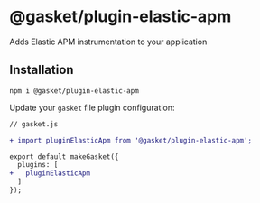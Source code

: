 # @gasket/plugin-elastic-apm

Adds Elastic APM instrumentation to your application

## Installation

```
npm i @gasket/plugin-elastic-apm
```

Update your `gasket` file plugin configuration:

```diff
// gasket.js

+ import pluginElasticApm from '@gasket/plugin-elastic-apm';

export default makeGasket({
  plugins: [
+   pluginElasticApm
  ]
});
```
